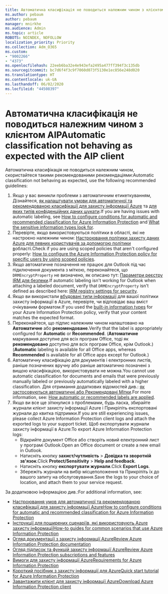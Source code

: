 ```yaml
---
title: Автоматична класифікація не поводиться належним чином з клієнтом AIP
ms.author: pebaum
author: pebaum
manager: mnirkhe
ms.audience: Admin
ms.topic: article
ROBOTS: NOINDEX, NOFOLLOW
localization_priority: Priority
ms.collection: Adm_O365
ms.custom:
- "9002266"
- "4373"
ms.openlocfilehash: 22eeb6ba32e4e943efa2495a477ff394f3c135db
ms.sourcegitcommit: bc7d6f4f3c9f7060d073f5130e1ec856e248d020
ms.translationtype: HT
ms.contentlocale: uk-UA
ms.lasthandoff: 06/02/2020
ms.locfileid: "44508397"
---
```

# <a name="automatic-classification-not-behaving-as-expected-with-the-aip-client"></a><span data-ttu-id="66263-102">Автоматична класифікація не поводиться належним чином з клієнтом AIP</span><span class="sxs-lookup"><span data-stu-id="66263-102">Automatic classification not behaving as expected with the AIP client</span></span>

<span data-ttu-id="66263-103">Автоматична класифікація не поводиться належним чином, скористайтеся такими рекомендованими рекомендаціями:</span><span class="sxs-lookup"><span data-stu-id="66263-103">Automatic classification not behaving as expected, use the following recommended guidelines:</span></span>

1. <span data-ttu-id="66263-104">Якщо у вас виникли проблеми з автоматичним етикеткуванням, Дізнайтеся, [як налаштувати умови для автоматичної та рекомендованою класифікації для захисту інформації Azure](https://docs.microsoft.com/azure/information-protection/configure-policy-classification) та [для яких типів конфіденційних даних шукати](https://docs.microsoft.com/microsoft-365/compliance/sensitive-information-type-entity-definitions).</span><span class="sxs-lookup"><span data-stu-id="66263-104">If you are having issues with automatic labeling, see [How to configure conditions for automatic and recommended classification for Azure Information Protection](https://docs.microsoft.com/azure/information-protection/configure-policy-classification) and [What the sensitive information types look for](https://docs.microsoft.com/microsoft-365/compliance/sensitive-information-type-entity-definitions).</span></span>
2. <span data-ttu-id="66263-105">Перевірте, якщо використовуються політики в області, які не настроєно належним чином: [Настроювання політики захисту даних Azure для певних користувачів за допомогою політики в](https://docs.microsoft.com/azure/information-protection/configure-policy-scope)області.</span><span class="sxs-lookup"><span data-stu-id="66263-105">Check if you are using scoped policies that aren't configured properly: [How to configure the Azure Information Protection policy for specific users by using scoped policies](https://docs.microsoft.com/azure/information-protection/configure-policy-scope).</span></span>
3. <span data-ttu-id="66263-106">Якщо автоматичне позначення не працює для Outlook під час підключення документа з міткою, переконайтеся, що `DRMEncryptProperty` не визначено, як описано тут: [Параметри реєстру IRM для безпеки](https://docs.microsoft.com/deployoffice/security/protect-sensitive-messages-and-documents-by-using-irm-in-office#office-2016-irm-registry-key-options).</span><span class="sxs-lookup"><span data-stu-id="66263-106">If automatic labeling isn't working for Outlook when attaching a labeled document, verify that `DRMEncryptProperty` isn't defined as described here: [IRM registry settings for security](https://docs.microsoft.com/deployoffice/security/protect-sensitive-messages-and-documents-by-using-irm-in-office#office-2016-irm-registry-key-options).</span></span>
4. <span data-ttu-id="66263-107">Якщо ви використали [вбудовані типи інформації](https://support.office.com/article/What-the-sensitive-information-types-look-for-fd505979-76be-4d9f-b459-abef3fc9e86b) для вашої політики захисту інформації в Azure, перевірте, чи відповідає ваш вміст очікуваним форматом.</span><span class="sxs-lookup"><span data-stu-id="66263-107">If you used the [built-in information types](https://support.office.com/article/What-the-sensitive-information-types-look-for-fd505979-76be-4d9f-b459-abef3fc9e86b) for your Azure Information Protection policy, verify that your content matches the expected format.</span></span>
5. <span data-ttu-id="66263-108">Переконайтеся, що підпис належним чином налаштовано на **Автоматичне** або **рекомендоване**.</span><span class="sxs-lookup"><span data-stu-id="66263-108">Verify that the label is appropriately configured for **Automatic** or **Recommended**.</span></span> <span data-ttu-id="66263-109">(**Автоматичне** маркування доступне для всіх програм Office, тоді як **рекомендовано** доступно для всіх програм Office, крім Outlook.)</span><span class="sxs-lookup"><span data-stu-id="66263-109">(**Automatic** labeling is available for all Office apps, whereas **Recommended** is available for all Office apps except for Outlook.)</span></span>
6. <span data-ttu-id="66263-110">Автоматичну класифікацію для документів і електронних листів, раніше позначених вручну або раніше автоматично позначені з вищою класифікацією, використовувати не можна.</span><span class="sxs-lookup"><span data-stu-id="66263-110">You cannot use automatic classification for documents and emails that were previously manually labeled or previously automatically labeled with a higher classification.</span></span>  <span data-ttu-id="66263-111">Для отримання додаткових відомостей див.: [як застосовуються автоматичні або Рекомендовані Мітки](https://docs.microsoft.com/azure/information-protection/configure-policy-classification#how-automatic-or-recommended-labels-are-applied).</span><span class="sxs-lookup"><span data-stu-id="66263-111">For more information, see: [How automatic or recommended labels are applied](https://docs.microsoft.com/azure/information-protection/configure-policy-classification#how-automatic-or-recommended-labels-are-applied).</span></span>
7. <span data-ttu-id="66263-112">Якщо ви все ще зіткнулися з проблемами, будь ласка, збирайте журнали клієнт захисту інформації Azure і Прикріпіть експортовані журнали до квитка підтримки.</span><span class="sxs-lookup"><span data-stu-id="66263-112">If you are still experiencing issues, please collect Azure Information Protection client logs and attach the exported logs to your support ticket.</span></span> <span data-ttu-id="66263-113">Щоб експортувати журнали захисту інформації в Azure:</span><span class="sxs-lookup"><span data-stu-id="66263-113">To export Azure Information Protection logs:</span></span>
    - <span data-ttu-id="66263-114">Відкрийте документ Office або створіть новий електронний лист у програмі Outlook.</span><span class="sxs-lookup"><span data-stu-id="66263-114">Open an Office document or create a new email in Outlook.</span></span>
    - <span data-ttu-id="66263-115">Натисніть кнопку **захист/чутливість**  >  **Довідка та зворотній зв'язок**.</span><span class="sxs-lookup"><span data-stu-id="66263-115">Click **Protect/Sensitivity** > **Help and feedback**.</span></span>
    - <span data-ttu-id="66263-116">Натисніть кнопку **експортувати журнали**.</span><span class="sxs-lookup"><span data-stu-id="66263-116">Click **Export Logs**.</span></span>
    - <span data-ttu-id="66263-117">Збережіть журнали на вибір місцеположення та Прикріпіть їх до вашого запиту на обслуговування.</span><span class="sxs-lookup"><span data-stu-id="66263-117">Save the logs to your choice of location, and attach them to your service request.</span></span>

<span data-ttu-id="66263-118">За додатковою інформацією див.:</span><span class="sxs-lookup"><span data-stu-id="66263-118">For additional information, see:</span></span>

- [<span data-ttu-id="66263-119">Настроювання умов для автоматичної та рекомендованою класифікації для захисту інформації Azure</span><span class="sxs-lookup"><span data-stu-id="66263-119">How to configure conditions for automatic and recommended classification for Azure Information Protection</span></span>](https://docs.microsoft.com/azure/information-protection/configure-policy-classification)
- [<span data-ttu-id="66263-120">Інструкції для поширених сценаріїв, які використовують Azure захисту інформації</span><span class="sxs-lookup"><span data-stu-id="66263-120">How-to guides for common scenarios that use Azure Information Protection</span></span>](https://docs.microsoft.com/azure/information-protection/how-to-guides)
- [<span data-ttu-id="66263-121">Огляд документації з захисту інформації Azure</span><span class="sxs-lookup"><span data-stu-id="66263-121">Review Azure Information Protection documentation</span></span>](https://docs.microsoft.com/azure/information-protection/what-is-information-protection)
- [<span data-ttu-id="66263-122">Огляд підписок та функцій захисту інформації Azure</span><span class="sxs-lookup"><span data-stu-id="66263-122">Review Azure Information Protection subscriptions and features</span></span>](https://azure.microsoft.com/pricing/details/information-protection)
- [<span data-ttu-id="66263-123">Вимоги для захисту інформації Azure</span><span class="sxs-lookup"><span data-stu-id="66263-123">Requirements for Azure Information Protection</span></span>](https://docs.microsoft.com/azure/information-protection/get-started/requirements)
- [<span data-ttu-id="66263-124">Короткий посібник з захисту інформації для Azure</span><span class="sxs-lookup"><span data-stu-id="66263-124">Quick start tutorial for Azure Information Protection</span></span>](https://docs.microsoft.com/azure/information-protection/get-started/infoprotect-quick-start-tutorial)
- [<span data-ttu-id="66263-125">Завантажити клієнт для захисту інформації Azure</span><span class="sxs-lookup"><span data-stu-id="66263-125">Download Azure Information Protection client</span></span>](https://www.microsoft.com/download/details.aspx?id=53018)
